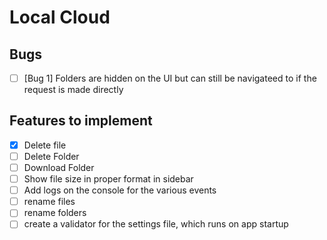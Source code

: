 # Local Cloud

## Bugs

- [ ] [Bug 1] Folders are hidden on the UI but can still be navigateed to if the request is made directly

## Features to implement

- [x] Delete file
- [ ] Delete Folder
- [ ] Download Folder
- [ ] Show file size in proper format in sidebar
- [ ] Add logs on the console for the various events
- [ ] rename files
- [ ] rename folders
- [ ] create a validator for the settings file, which runs on app startup

